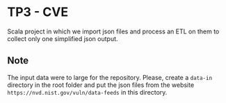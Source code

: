 # TP3 - CVE

Scala project in which we import json files and process an ETL on them to collect only one simplified json output.

## Note

The input data were to large for the repository. Please, create a `data-in` directory in the root folder and put the json files from the website `https://nvd.nist.gov/vuln/data-feeds` in this directory.

